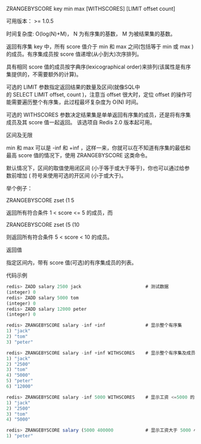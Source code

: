 ZRANGEBYSCORE key min max [WITHSCORES] [LIMIT offset count]

可用版本： >= 1.0.5

时间复杂度: O(log(N)+M)， N 为有序集的基数， M 为被结果集的基数。

返回有序集 key 中，所有 score 值介于 min 和 max 之间(包括等于 min 或 max )的成员。有序集成员按 score 值递增(从小到大)次序排列。

具有相同 score 值的成员按字典序(lexicographical order)来排列(该属性是有序集提供的，不需要额外的计算)。

可选的 LIMIT 参数指定返回结果的数量及区间(就像SQL中的 SELECT LIMIT offset, count )，注意当 offset 很大时，定位 offset 的操作可能需要遍历整个有序集，此过程最坏复杂度为 O(N) 时间。

可选的 WITHSCORES 参数决定结果集是单单返回有序集的成员，还是将有序集成员及其 score 值一起返回。 该选项自 Redis 2.0 版本起可用。

区间及无限

min 和 max 可以是 -inf 和 +inf ，这样一来，你就可以在不知道有序集的最低和最高 score 值的情况下，使用 ZRANGEBYSCORE 这类命令。

默认情况下，区间的取值使用闭区间 (小于等于或大于等于)，你也可以通过给参数前增加 ( 符号来使用可选的开区间 (小于或大于)。

举个例子：

ZRANGEBYSCORE zset (1 5


返回所有符合条件 1 < score <= 5 的成员，而

ZRANGEBYSCORE zset (5 (10


则返回所有符合条件 5 < score < 10 的成员。

返回值

指定区间内，带有 score 值(可选)的有序集成员的列表。

代码示例

```javascript
redis> ZADD salary 2500 jack                        # 测试数据
(integer) 0
redis> ZADD salary 5000 tom
(integer) 0
redis> ZADD salary 12000 peter
(integer) 0

redis> ZRANGEBYSCORE salary -inf +inf               # 显示整个有序集
1) "jack"
2) "tom"
3) "peter"

redis> ZRANGEBYSCORE salary -inf +inf WITHSCORES    # 显示整个有序集及成员的 score 值
1) "jack"
2) "2500"
3) "tom"
4) "5000"
5) "peter"
6) "12000"

redis> ZRANGEBYSCORE salary -inf 5000 WITHSCORES    # 显示工资 <=5000 的所有成员
1) "jack"
2) "2500"
3) "tom"
4) "5000"

redis> ZRANGEBYSCORE salary (5000 400000            # 显示工资大于 5000 小于等于 400000 的成员
1) "peter"

```


